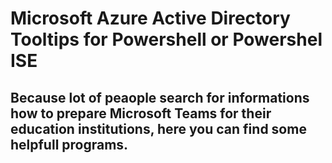 # Microsoft Azure Active Directory Tooltips for Powershell or Powershel ISE
## Because lot of peaople search for informations how to prepare Microsoft Teams for their education institutions, here you can find some helpfull programs.
